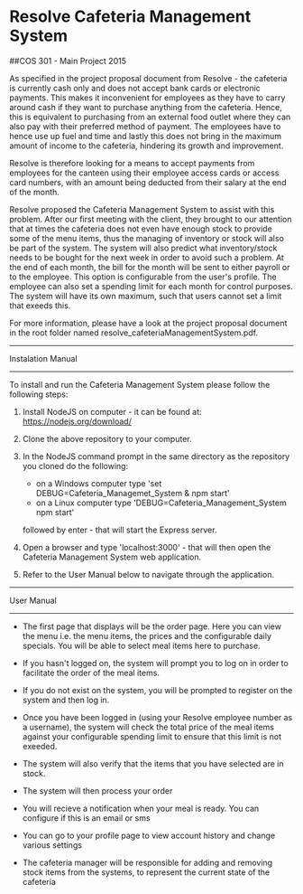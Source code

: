 # Resolve Cafeteria Management System
##COS 301 - Main Project 2015
 
As specified in the project proposal document from Resolve - the cafeteria is currently cash only and does not accept bank cards or electronic payments. This makes it inconvenient for employees as they have to carry around cash if they want to purchase anything from the cafeteria. Hence, this is equivalent to purchasing from an external food outlet where they can also pay with their preferred method of payment. The employees have to hence use up fuel and time and lastly this does not bring in the maximum amount of income to the cafeteria, hindering its growth and improvement.

Resolve is therefore looking for a means to accept payments from employees for the canteen using their employee access cards or access card numbers, with an amount being deducted from their salary at the end of the month.

Resolve proposed the Cafeteria Management System to assist with this problem. After our first meeting with the client, they brought to our attention that at times the cafeteria does not even have enough stock to provide some of the menu items, thus the managing of inventory or stock will also be part of the system. The system will also predict what inventory/stock needs to be bought for the next week in order to avoid such a problem. At the end of each month, the bill for the month will be sent to either payroll or to the employee. This option is configurable from the user's profile. The employee can also set a spending limit for each month for control purposes. The system will have its own maximum, such that users cannot set a limit that exeeds this. 

For more information, please have a look at the project proposal document in the root folder named resolve_cafeteriaManagementSystem.pdf.

********************************************************************************
Instalation Manual
********************************************************************************

To install and run the Cafeteria Management System please follow the following steps:
 
1) Install NodeJS on computer - it can be found at: https://nodejs.org/download/

2) Clone the above repository to your computer.

3) In the NodeJS command prompt in the same directory as the repository you cloned do the following:

	- on a Windows computer type 'set DEBUG=Cafeteria_Managemet_System & npm start'
	- on a Linux computer type 'DEBUG=Cafeteria_Management_System npm start'

   followed by enter - that will start the Express server.

4) Open a browser and type 'localhost:3000' - that will then open the Cafeteria Management System web application.

5) Refer to the User Manual below to navigate through the application.

********************************************************************************
User Manual
********************************************************************************
- The first page that displays will be the order page. Here you can view the menu i.e. the menu items, the prices and the configurable daily specials. You will be able to select meal items here to purchase.

- If you hasn't logged on, the system will prompt you to log on in order to facilitate the order of the meal items.

- If you do not exist on the system, you will be prompted to register on the system and then log in.

- Once you have been logged in (using your Resolve employee number as a username), the system will check the total price of the meal items against your configurable spending limit to ensure that this limit is not exeeded.

- The system will also verify that the items that you have selected are in stock. 

- The system will then process your order

- You will recieve a notification when your meal is ready. You can configure if this is an email or sms

- You can go to your profile page to view account history and change various settings

- The cafeteria manager will be responsible for adding and removing stock items from the systems, to represent the current state of the cafeteria



